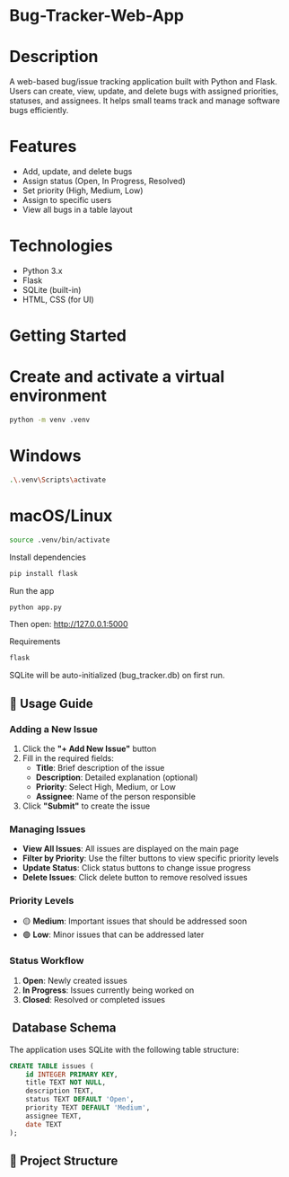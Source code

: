 # Bug-Tracker-Web-App
# Description
A web-based bug/issue tracking application built with Python and Flask. Users can create, view, update, and delete bugs with assigned priorities, statuses, and assignees. It helps small teams track and manage software bugs efficiently.

# Features
- Add, update, and delete bugs
- Assign status (Open, In Progress, Resolved)
- Set priority (High, Medium, Low)
- Assign to specific users
- View all bugs in a table layout

# Technologies
- Python 3.x
- Flask
- SQLite (built-in)
- HTML, CSS (for UI)

# Getting Started

# Create and activate a virtual environment
```bash
python -m venv .venv
```
# Windows
```bash
.\.venv\Scripts\activate
```
# macOS/Linux
```bash
source .venv/bin/activate
```
Install dependencies
```bash
pip install flask
```
Run the app
```bash
python app.py
```
Then open:
http://127.0.0.1:5000

Requirements
```bash
flask
```
SQLite will be auto-initialized (bug_tracker.db) on first run.

## 📖 Usage Guide

### Adding a New Issue
1. Click the **"+ Add New Issue"** button
2. Fill in the required fields:
   - **Title**: Brief description of the issue
   - **Description**: Detailed explanation (optional)
   - **Priority**: Select High, Medium, or Low
   - **Assignee**: Name of the person responsible
3. Click **"Submit"** to create the issue

### Managing Issues
- **View All Issues**: All issues are displayed on the main page
- **Filter by Priority**: Use the filter buttons to view specific priority levels
- **Update Status**: Click status buttons to change issue progress
- **Delete Issues**: Click delete button to remove resolved issues

### Priority Levels
- 🟡 **Medium**: Important issues that should be addressed soon
- 🟢 **Low**: Minor issues that can be addressed later

### Status Workflow
1. **Open**: Newly created issues
2. **In Progress**: Issues currently being worked on
3. **Closed**: Resolved or completed issues

## ️ Database Schema

The application uses SQLite with the following table structure:

```sql
CREATE TABLE issues (
    id INTEGER PRIMARY KEY,
    title TEXT NOT NULL,
    description TEXT,
    status TEXT DEFAULT 'Open',
    priority TEXT DEFAULT 'Medium',
    assignee TEXT,
    date TEXT
);
```

## 📁 Project Structure
